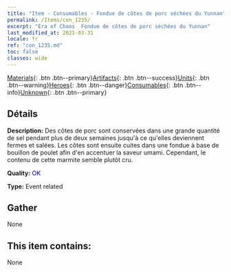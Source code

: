 ```yaml
---
title: "Item - Consumables - Fondue de côtes de porc séchées du Yunnan"
permalink: /Items/con_1235/
excerpt: "Era of Chaos  Fondue de côtes de porc séchées du Yunnan"
last_modified_at: 2021-03-31
locale: fr
ref: "con_1235.md"
toc: false
classes: wide
---
```

 [Materials](/fr/Items/){: .btn .btn--primary}[Artifacts](/fr/Items/Artifacts/){: .btn .btn--success}[Units](/fr/Items/Units/){: .btn .btn--warning}[Heroes](/fr/Items/Heroes/){: .btn .btn--danger}[Consumables](/fr/Items/Consumables/){: .btn .btn--info}[Unknown](/fr/Items/Unknown/){: .btn .btn--primary}

## Détails
 **Description:** Des côtes de porc sont conservées dans une grande quantité de sel pendant plus de deux semaines jusqu'à ce qu'elles deviennent fermes et salées. Les côtes sont ensuite cuites dans une fondue à base de bouillon de poulet afin d'en accentuer la saveur umami. Cependant, le contenu de cette marmite semble plutôt cru.

 **Quality:** <span style="color: #0000CD">OK</span>

 **Type:** Event related

## Gather

  None

## This item contains:

  None

